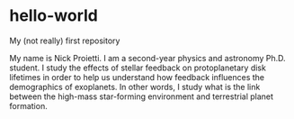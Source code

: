 # hello-world
My (not really) first repository

My name is Nick Proietti. I am a second-year physics and astronomy Ph.D. student. I study the effects of stellar feedback on protoplanetary disk lifetimes in order to help us understand how feedback influences the demographics of exoplanets. In other words, I study what is the link between the high-mass star-forming environment and terrestrial planet formation.
